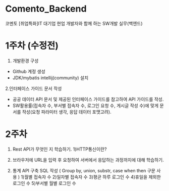 # Comento_Backend
코멘토 [취업특화]IT 대기업 현업 개발자와 함께 하는 SW개발 실무(백엔드)


# 1주차 (수정전)

1. 개발환경 구성 
- Github 계정 생성
- JDK/mybatis intellij(community) 설치

2.인터페이스 가이드 문서 작성
- 공공 데이터 API 문서 및 제공된 인터페이스 가이드를 참고하여 API 가이드를 작성.
- SW활용률(접속자 수, 부서별 접속자 수, 로그인 요청 수, 게시글 작성 수)에 맞게 문서를 작성(요청 파라미터 생각, 응답 데이터 포맷고려).

# 2주차 
1. Rest API가 무엇인 지 학습하기.
  1)HTTP통신이란? 
  2) 브라우저에 URL을 입력 후 요청하여 서버에서 응답하는 과정까지에 대해 학습하기. 
 
2. 통계 API 구축 SQL 작성 ( Group by, union, substr, case when then 구문 사용 ) 
  1)월별 접속자 수
  2)일자별 접속자 수 
  3)평균 하루 로그인 수
  4)휴일을 제외한 로그인 수 
  5)부서별 월별 로그인 수
